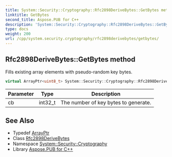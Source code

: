 ```yaml
---
title: System::Security::Cryptography::Rfc2898DeriveBytes::GetBytes method
linktitle: GetBytes
second_title: Aspose.PUB for C++
description: 'System::Security::Cryptography::Rfc2898DeriveBytes::GetBytes method. Fills existing array elements with pseudo-random key bytes in C++.'
type: docs
weight: 200
url: /cpp/system.security.cryptography/rfc2898derivebytes/getbytes/
---
```

## Rfc2898DeriveBytes::GetBytes method


Fills existing array elements with pseudo-random key bytes.

```cpp
virtual ArrayPtr<uint8_t> System::Security::Cryptography::Rfc2898DeriveBytes::GetBytes(int32_t cb) override
```


| Parameter | Type | Description |
| --- | --- | --- |
| cb | int32_t | The number of key bytes to generate. |

## See Also

* Typedef [ArrayPtr](../../../system/arrayptr/)
* Class [Rfc2898DeriveBytes](../)
* Namespace [System::Security::Cryptography](../../)
* Library [Aspose.PUB for C++](../../../)
